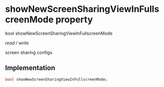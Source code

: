 


# showNewScreenSharingViewInFullscreenMode property







bool showNewScreenSharingViewInFullscreenMode
  
_<span class="feature">read / write</span>_



<p>screen sharing configs</p>



## Implementation

```dart
bool showNewScreenSharingViewInFullscreenMode;
```







